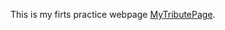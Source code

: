 This is my firts practice webpage [MyTributePage](https://brezinam.github.io/Practicing/MyTributePage/).
